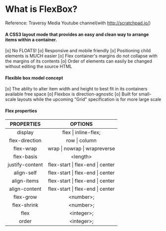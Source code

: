 # What is FlexBox?

Reference: Traversy Media Youtube channel(with http://scratchpad.io/)

#### A CSS3 layout mode that provides an easy and clean way to arrange items within a container.

[o] No FLOATS!
[o] Responsive and mobile friendly
[o] Positioning child elements is MUCH easier
[o] Flex container's margins do not collapse with the margins of its contents
[o] Order of elements can easily be changed without editing the source HTML

#### Flexible box model concept

[o] The ablity to alter item width and height to best fit in its containers available free space
[o] Flexbox is direction-agnostic
[o] Built for small-scale layouts while the upcoming "Grid" specification is for more large scale

#### Flex properties

PROPERTIES | OPTIONS
:---------:|:----------------------------:
display    | flex \| inline-flex;
flex-direction | row \| column
flex-wrap | wrap \| nowrap \| wrapreverse
flex-basis | \<length\>
justify-content | flex-start \| flex-end \| center
align-self | flex-start \| flex-end \| center
align-items | flex-start \| flex-end \| center
align-content | flex-start \| flex-end \| center
flex-grow | \<number\>;
flex-shrink | \<number\>;
flex | \<integer\>;
order | \<integer\>;